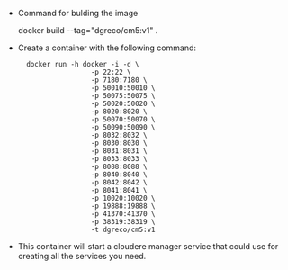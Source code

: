 * Command for bulding the image


	docker build --tag="dgreco/cm5:v1" .

* Create a container with the following command:


		docker run -h docker -i -d \
 						-p 22:22 \
 						-p 7180:7180 \
					 	-p 50010:50010 \
					 	-p 50075:50075 \
					 	-p 50020:50020 \
					 	-p 8020:8020 \
 						-p 50070:50070 \
 						-p 50090:50090 \
			 			-p 8032:8032 \
					 	-p 8030:8030 \
					 	-p 8031:8031 \
				 		-p 8033:8033 \
					 	-p 8088:8088 \
					 	-p 8040:8040 \
					 	-p 8042:8042 \
					 	-p 8041:8041 \
					 	-p 10020:10020 \
					 	-p 19888:19888 \
					 	-p 41370:41370 \
		 				-p 38319:38319 \
 						-t dgreco/cm5:v1
 						
* This container will start a cloudere manager service that could use for creating all the services you need.
 